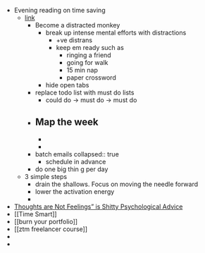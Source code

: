 - Evening reading on time saving
	- [link](https://betterhumans.pub/ten-unconventional-productivity-tips-that-got-me-back-10-hours-a-week-f7a1cac12702?utm_source=pocket_mylist)
		- Become a distracted monkey
			- break up intense mental efforts with distractions
				- +ve distrans
				- keep em ready such as
					- ringing a friend
					- going for walk
					- 15 min nap
					- paper crossword
			- hide open tabs
		- replace todo list with must do lists
			- could do -> must do -> must do
		- **Map the week**
			-
			-
			-
		- batch emails
		  collapsed:: true
			- schedule in advance
		- do one big thin g per day
	- 3 simple steps
		- drain the shallows. Focus on moving the needle forward
		- lower the activation energy
		-
- [Thoughts are Not Feelings” is Shitty Psychological Advice](http://devonprice.medium.com/thoughts-are-not-feelings-is-shitty-psychological-advice-b5a292d0a7f1?utm_source=pocket_mylist)
- [[Time Smart]]
- [[burn your portfolio]]
- [[ztm freelancer course]]
-
-